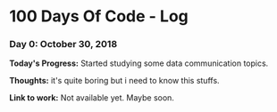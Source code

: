 # 100 Days Of Code - Log

### Day 0: October 30, 2018 

**Today's Progress:** Started studying some data communication topics. 

**Thoughts:** it's quite boring but i need to know this stuffs.

**Link to work:** Not available yet. Maybe soon.
